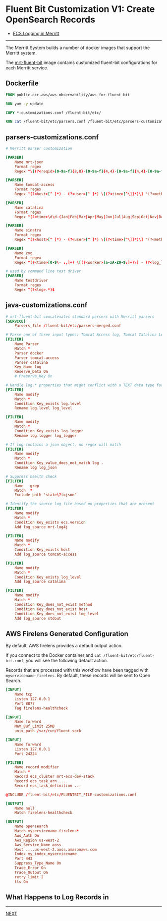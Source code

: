 # Fluent Bit Customization V1: Create OpenSearch Records

- [ECS Logging in Merritt](README.md)

---

The Merritt System builds a number of docker images that support the Merritt system.

The [mrt-fluent-bit](https://github.com/CDLUC3/merritt-docker/tree/main/mrt-inttest-services/mrt-fluent-bit) image contains customized fluent-bit configurations for each Merritt service.

## Dockerfile
```Dockerfile
FROM public.ecr.aws/aws-observability/aws-for-fluent-bit

RUN yum -y update

COPY *-customizations.conf /fluent-bit/etc/

RUN cat /fluent-bit/etc/parsers.conf /fluent-bit/etc/parsers-customizations.conf > /fluent-bit/etc/parsers-merged.conf 
```

## parsers-customizations.conf
```conf
# Merritt parser customization

[PARSER]
    Name mrt-json
    Format regex
    Regex ^\[(?<reqid>[0-9a-f]{8,8}-[0-9a-f]{4,4}-[0-9a-f]{4,4}-[0-9a-f]{4,4}-[0-9a-f]{12,12})\]\s+(?<log>.*)$

[PARSER]
    Name tomcat-access
    Format regex
    Regex ^(?<host>[^ ]*) - (?<user>[^ ]*) \[(?<time>[^\]]*)\] "(?<method>\S+)( +(?<path>[^\"]*?)(?: +\S*)?)?" (?<response_code>[^ ]*) (?<size>[^ ]*).*$

[PARSER]
    Name catalina
    Format regex
    Regex ^(?<time>\d\d-(Jan|Feb|Mar|Apr|May|Jun|Jul|Aug|Sep|Oct|Nov|Dec)-\d\d\d\d \d\d:\d\d:\d\d.\d\d\d) (?<log_level>INFO|WARN|ERROR|SEVERE|DEBUG) \[(?<thread_name>[^ \]]+)\] (?<log>.*)$

[PARSER]
    Name sinatra
    Format regex
    Regex ^(?<host>[^ ]*) - (?<user>[^ ]*) \[(?<time>[^\]]*)\] "(?<method>\S+)( +(?<path>[^\"]*?)(?: +\S*)?)?" (?<response_code>[^ ]*) (?<size>[^ ]*) (?<duration>[^ ]*).*$

[PARSER]
    Name zoo
    Format regex
    Regex ^(?<time>[0-9\- :,]+) \[(?<worker>[a-zA-Z0-9:]+)\] - (?<log_level>(INFO|WARN|ERROR|SEVERE|DEBUG)) (?<message>.*)$

# used by command line test driver
[PARSER]
    Name testdriver
    Format regex
    Regex ^(?<log>.*)$
```

## java-customizations.conf

```conf
# mrt-fluent-bit concatenates standard parsers with Merritt parsers
[SERVICE]
    Parsers_file /fluent-bit/etc/parsers-merged.conf

# Parse one of three input types: Tomcat Access log, Tomcat Catalina Log, Log4j ECS json output
[FILTER]
    Name Parser
    Match *
    Parser docker
    Parser tomcat-access
    Parser catalina
    Key_Name log
    Reserve_Data On
    # Preserve_Key On

# Handle log.* properties that might conflict with a TEXT data type for log
[FILTER]
    Name modify
    Match *
    Condition Key_exists log.level
    Rename log.level log_level

[FILTER]
    Name modify
    Match *
    Condition Key_exists log.logger
    Rename log.logger log_logger

# If log contains a json object, no regex will match
[FILTER]
    Name modify
    Match *
    Condition Key_value_does_not_match log .
    Rename log log_json

# Suppress health check
[FILTER]
    Name   grep
    Match  *
    Exclude path "state\?t=json"

# Identify the source log file based on properties that are present
[FILTER]
    Name modify
    Match *
    Condition Key_exists ecs.version
    Add log_source mrt-log4j

[FILTER]
    Name modify
    Match *
    Condition Key_exists host
    Add log_source tomcat-access

[FILTER]
    Name modify
    Match *
    Condition Key_exists log_level
    Add log_source catalina

[FILTER]
    Name modify
    Match *
    Condition Key_does_not_exist method
    Condition Key_does_not_exist host
    Condition Key_does_not_exist log_level
    Add log_source stdout
```

## AWS Firelens Generated Configuration

By default, AWS firelens provides a default output action.  

If you connect to the Docker container and `cat /fluent-bit/etc/fluent-bit.conf`, you will see the following default action.

Records that are processed with this workflow have been tagged with `myservicename-firelens`.  By default, these records will be sent to Open Search.

```conf
[INPUT]
    Name tcp
    Listen 127.0.0.1
    Port 8877
    Tag firelens-healthcheck

[INPUT]
    Name forward
    Mem_Buf_Limit 25MB
    unix_path /var/run/fluent.sock

[INPUT]
    Name forward
    Listen 127.0.0.1
    Port 24224

[FILTER]
    Name record_modifier
    Match *
    Record ecs_cluster mrt-ecs-dev-stack
    Record ecs_task_arn ...
    Record ecs_task_definition ...

@INCLUDE /fluent-bit/etc/FLUENTBIT_FILE-customizations.conf

[OUTPUT]
    Name null
    Match firelens-healthcheck

[OUTPUT]
    Name opensearch
    Match myservicename-firelens*
    Aws_Auth On
    Aws_Region us-west-2
    Aws_Service_Name aoss
    Host ....us-west-2.aoss.amazonaws.com
    Index my_index_myservicename
    Port 443
    Suppress_Type_Name On
    Trace_Error On
    Trace_Output On
    retry_limit 2
    tls On
```


## What Happens to Log Records in

---

[NEXT](what-is-happening-in-fluent-bit.md)